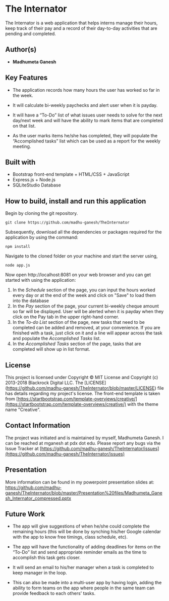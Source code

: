 # The Internator
The Internator is a web application that helps interns manage their hours, keep track of their pay and a record of their day-to-day activities that are pending and completed.

## Author(s)
* **Madhumeta Ganesh**

## Key Features
* The application records how many hours the user has worked so far in the week.

* It will calculate bi-weekly paychecks and alert user when it is payday.

* It will have a “To-Do” list of what issues user needs to solve for the next day/next week and will have the ability to mark items that are completed on that list.

* As the user marks items he/she has completed, they will populate the “Accomplished tasks” list which can be used as a report for the weekly meeting.

## Built with
* Bootstrap front-end template + HTML/CSS + JavaScript
* Express.js + Node.js
* SQLiteStudio Database

## How to build, install and run this application
Begin by cloning the git repository. 
```
git clone https://github.com/madhu-ganesh/TheInternator
```

Subsequently, download all the dependencies or packages required for the application by using the command:
```
npm install
```

Navigate to the cloned folder on your machine and start the server using,
```
node app.js
```
Now open http://localhost:8081 on your web browser and you can get started with using the application: 
1. In the *Schedule* section of the page, you can input the hours worked every day or at the end of the week and click on "Save" to load them into the database
2. In the *Pay* section of the page, your current bi-weekly cheque amount so far will be displayed. User will be alerted when it is payday when they click on the Pay tab in the upper right-hand corner.
3. In the *To-do List* section of the page, new tasks that need to be completed can be added and removed, at your convenience. If you are finished with a task, just click on it and a line will appear across the task and populate the *Accomplished Tasks* list.
4. In the *Accomplished Tasks* section of the page, tasks that are completed will show up in list format.

## License
This project is licensed under Copyright © MIT License and Copyright (c) 2013-2018 Blackrock Digital LLC. The [LICENSE] (https://github.com/madhu-ganesh/TheInternator/blob/master/LICENSE) file has details regarding my project's license. The front-end template is taken from [https://startbootstrap.com/template-overviews/creative/](https://startbootstrap.com/template-overviews/creative/) with the theme name "Creative".

## Contact Information
The project was initiated and is maintained by myself, Madhumeta Ganesh. I can be reached at mganesh at pdx dot edu. Please report any bugs via the Issue Tracker at [https://github.com/madhu-ganesh/TheInternator/issues](https://github.com/madhu-ganesh/TheInternator/issues)

## Presentation
More information can be found in my powerpoint presentation slides at: https://github.com/madhu-ganesh/TheInternator/blob/master/Presentation%20files/Madhumeta_Ganesh_Internator_compressed.pptx

## Future Work
*  The app will give suggestions of when he/she could complete the remaining hours (this will be done by synching his/her Google calendar with the app to know free timings, class schedule, etc).

* The app will have the functionality of adding deadlines for items on the “To-Do” list and send appropriate reminder emails as the time to accomplish this task gets closer.

* It will send an email to his/her manager when a task is completed to keep manager in the loop.

* This can also be made into a multi-user app by having login, adding the ability to form teams on the app where people in the same team can provide feedback to each others' tasks.
